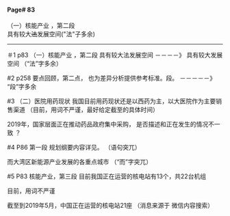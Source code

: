 #### Page# 83
（一）核能产业 ，第二段  
具有较大~~法~~发展空间("法"子多余) 
___  



＃1
p83
（一）核能产业 ，第二段
具有较大法发展空间  －－－－》 具有较大发展空间 （“法”字多余）

#2
p258
要点回顾，第二点，
也为差异分析提供参考标准。段。 －－－－－》 “段”字多余

#3
（二）医院用药现状
我国目前用药现状还是以西药为主，以大医院作为主要销售渠道
（目前，用词不严谨，最好给定截至的具体时间）

2019年，国家层面正在推动药品政府集中采购，
是否描述和正在发生的情况不一致 ？

#4 
P86
第一段
规划纲要内容详见。 （语句突兀）

而大湾区新能源产业发展的各重点城市 （“而”字突兀）

#5
P83 核能产业，第三段
目前我国正在运营的核电站有13个，共22台机组

目前，用词不严谨

截至到2019年5月，中国正在运营的核电站21座
（消息来源于 微信内容搜索）
